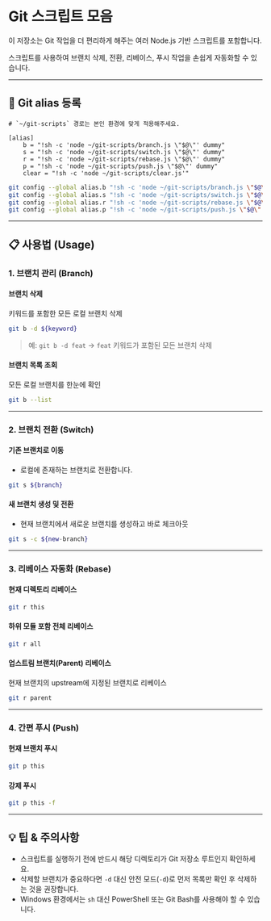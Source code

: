 # Git 스크립트 모음

이 저장소는 Git 작업을 더 편리하게 해주는 여러 Node.js 기반 스크립트를 포함합니다.

스크립트를 사용하여 브랜치 삭제, 전환, 리베이스, 푸시 작업을 손쉽게 자동화할 수 있습니다.

---

## 🚀 Git alias 등록

```
# `~/git-scripts` 경로는 본인 환경에 맞게 적용해주세요.

[alias]
	b = "!sh -c 'node ~/git-scripts/branch.js \"$@\"' dummy"
	s = "!sh -c 'node ~/git-scripts/switch.js \"$@\"' dummy"
	r = "!sh -c 'node ~/git-scripts/rebase.js \"$@\"' dummy"
	p = "!sh -c 'node ~/git-scripts/push.js \"$@\"' dummy"
	clear = "!sh -c 'node ~/git-scripts/clear.js'"
```

```bash
git config --global alias.b "!sh -c 'node ~/git-scripts/branch.js \"$@\"' dummy"
git config --global alias.s "!sh -c 'node ~/git-scripts/switch.js \"$@\"' dummy"
git config --global alias.r "!sh -c 'node ~/git-scripts/rebase.js \"$@\"' dummy"
git config --global alias.p "!sh -c 'node ~/git-scripts/push.js \"$@\"' dummy"
```

---

## 📋 사용법 (Usage)

### 1. 브랜치 관리 (Branch)

#### 브랜치 삭제

키워드를 포함한 모든 로컬 브랜치 삭제

```bash
git b -d ${keyword}
```

> 예: `git b -d feat` → `feat` 키워드가 포함된 모든 브랜치 삭제

#### 브랜치 목록 조회

모든 로컬 브랜치를 한눈에 확인

```bash
git b --list
```

---

### 2. 브랜치 전환 (Switch)

#### 기존 브랜치로 이동

- 로컬에 존재하는 브랜치로 전환합니다.

```bash
git s ${branch}
```

#### 새 브랜치 생성 및 전환

- 현재 브랜치에서 새로운 브랜치를 생성하고 바로 체크아웃

```bash
git s -c ${new-branch}
```

---

### 3. 리베이스 자동화 (Rebase)

#### 현재 디렉토리 리베이스

```bash
git r this
```

#### 하위 모듈 포함 전체 리베이스

```bash
git r all
```

#### 업스트림 브랜치(Parent) 리베이스

현재 브랜치의 upstream에 지정된 브랜치로 리베이스

```bash
git r parent
```

---

### 4. 간편 푸시 (Push)

#### 현재 브랜치 푸시

```bash
git p this
```

#### 강제 푸시

```bash
git p this -f
```

---

## 💡 팁 & 주의사항

- 스크립트를 실행하기 전에 반드시 해당 디렉토리가 Git 저장소 루트인지 확인하세요.
- 삭제할 브랜치가 중요하다면 `-d` 대신 안전 모드(`-d`)로 먼저 목록만 확인 후 삭제하는 것을 권장합니다.
- Windows 환경에서는 `sh` 대신 PowerShell 또는 Git Bash를 사용해야 할 수 있습니다.
